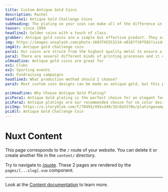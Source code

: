 ```yaml
---
title: Custom Antique Gold Coins
description: Rachel
headline1: Antique Gold Challenge Coins
subHeading: The plating on your coin can make all of the difference in your design. Antique Gold can add a classic and bold look to your coin. It provides extra contrast to make sure your coin stands out.
teaser: since 1999
headline2: Golden coins with a touch of class.
grabber: Antique gold coins are a simple but effective product. They are extremely versatile and adaptable, with a variety of uses that are only limited by your imagination.
img: https://images.unsplash.com/photo-1603745553134-e0267f10f585?ixid=MXwxMjA3fDB8MHxwaG90by1wYWdlfHx8fGVufDB8fHw%3D&ixlib=rb-1.2.1&auto=format&fit=crop&crop=focalpoint&fp-x=.565&fp-y=.55&w=1184&h=1376&q=80
imgAlt: Antique gold challenge coin
para1: Our coins are struck from the highest quality metal to ensure a beautiful, classy, and durable product.
para2: There are several different kinds of printing processes and it can be overwhelming to do the research and know what best fits your design. That’s why we work with you every step of the way to ensure you’ll love the final product.
ulHeadline: Antique gold coins are great for
ex1: Clubs
ex2: Sporting events
ex3: Fundraising campaigns
headline3: What production method should I choose?
para3: Most custom coin designs can be made as antique gold, but this process often works best with designs that have minimal lines and clearly defined areas of color. These details are important because the colored areas sit slightly recessed, below the metal separations. If you’re not sure which type of coin to choose, don’t worry! Just ask, and we can provide suggestions from our experienced team.

pciHeadline: Why Choose Antique Gold Plating?
pciPara1: Antique Gold plating is the perfect choice for an elegant feel to your coin. This plating provides contrast between raised and recessed areas that will make any text on your coin easier to read. This plating is available at a small up-charge, just ask us and we can provide pricing options!
pciPara2: Antique platings are our recommended choice for no color designs. With the added contrast, your design is sure to stand out. All metal areas are dulled in the plating process when you choose antique gold, so your coin will have less noticeable scratches and dents as time goes on. Antique gold plating is a great choice for a classy but durable coin.
pciImg: https://a.storyblok.com/f/78493/495x349/32c0a5378e/platingexample_antiquegold.png
pciAlt: Antique Gold Challenge Coin
---
```


# Nuxt Content

This page corresponds to the `/` route of your website. You can delete it or create another file in the `content/` directory.

Try to navigate to [/quote](/quote). These 2 pages are rendered by the `pages/[...slug].vue` component.

---

Look at the [Content documentation](https://content.nuxtjs.org/) to learn more.
